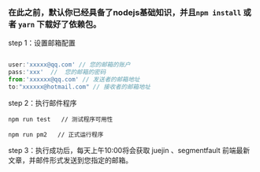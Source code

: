 ### 在此之前，默认你已经具备了nodejs基础知识，并且`npm install` 或者 `yarn` 下载好了依赖包。

step 1：设置邮箱配置  

``` /lib/malier.js

user:'xxxxx@qq.com' // 您的邮箱的账户
pass:'xxx'  //  您的邮箱的密码
from:'xxxxxx@qq.com' // 发送者的邮箱地址
to:"xxxxxx@hotmail.com" // 接收者的邮箱地址

```

step 2：执行邮件程序

```
npm run test   // 测试程序可用性

npm run pm2   // 正式运行程序

```

step 3：执行成功后，每天上午10:00将会获取 juejin 、segmentfault 前端最新文章，并邮件形式发送到您指定的邮箱。





